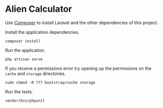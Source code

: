# Alien Calculator

Use [Composer](https://getcomposer.org/) to install Laravel and the other 
dependencies of this project.

Install the application dependencies.

    composer install

Run the application.

    php artisan serve

If you receive a permissions error try opening up the permissions on the 
`cache` and `storage` directories.

    sudo chmod -R 777 bootstrap/cache storage

Run the tests.

    vendor/bin/phpunit
